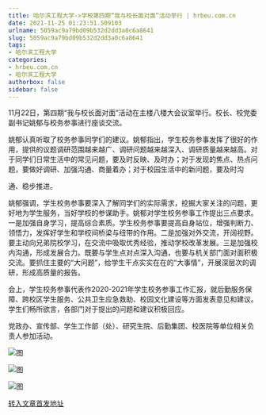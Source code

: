 ```yaml
---
title: 哈尔滨工程大学->学校第四期“我与校长面对面”活动举行 | hrbeu.com.cn
date: 2021-11-25 01:23:51.509103
urlname: 5059ac9a79bd09b532d2dd3a0c6a8641
slug: 5059ac9a79bd09b532d2dd3a0c6a8641
tags: 
- 哈尔滨工程大学
categories:
- hrbeu.com.cn
- 哈尔滨工程大学
authorbox: false
sidebar: false
---
```

11月22日，第四期“我与校长面对面”活动在主楼八楼大会议室举行。校长、校党委副书记姚郁与校务参事进行座谈交流。

姚郁认真听取了校务参事同学们的建议。姚郁指出，学生校务参事发挥了很好的作用，提供的议题调研范围越来越广、调研问题越来越深入、调研质量越来越高。对于同学们日常生活中的常见问题，要及时反映、及时办；对于发现的焦点、热点问题，要做好调研、加强沟通、商量着办；对于校园生活中的新问题，要及时沟
<!--more-->
通、稳步推进。

姚郁强调，学生校务参事要深入了解同学们的实际需求，挖掘大家关注的问题，更好地为学生服务，当好学校的参谋助手。姚郁对学生校务参事工作提出三点要求。一是加强自身学习，提高综合素质。学生校务参事要提高自身站位，增强判断力、领悟力，发挥好学生和学校间桥梁与纽带的作用。二是加强对外交流，开阔视野。要主动向兄弟院校学习，在交流中吸取优秀经验，推动学校改革发展。三是加强校内沟通，形成发展合力。既要与学生点对点深入沟通，也要与机关部门面对面积极交流。要抓住主要的“大问题”，给学生干点实实在在的“大事情”，开展深层次的调研，形成高质量的报告。

会上，学生校务参事代表作2020-2021年学生校务参事工作汇报，就后勤服务保障、跨校区学生服务、公共卫生应急救助、校园文化建设等方面发表意见和建议。学生们畅所欲言，各部门对于提出的问题和建议积极回应。

党政办、宣传部、学生工作部（处）、研究生院、后勤集团、校医院等单位相关负责人参加活动。

![图](http://gongxue.cn/__local/2/DC/2A/05B9157F5CBF03FB3A950C3B36E_37626732_13611.jpg)

![图](http://gongxue.cn/__local/6/8C/ED/02D2041DBD2A2011A5EC1EF6371_ABB3FFC9_11A91.jpg)

![图](http://gongxue.cn/__local/A/8C/55/3A46F83ADA276A2B4DDD735146C_A7600263_17C8A.jpg)

[转入文章首发地址](http://gongxue.cn/info/1141/68903.htm)